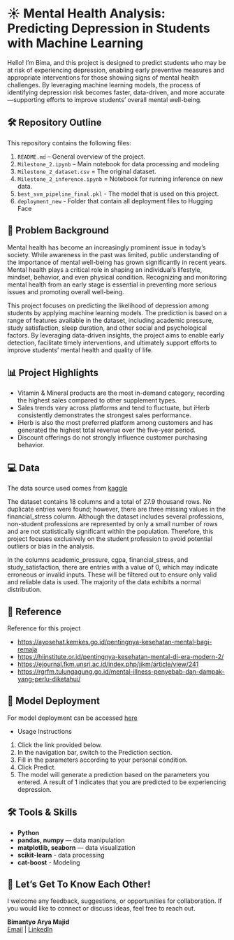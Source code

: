 # :sunny: Mental Health Analysis: Predicting Depression in Students with Machine Learning

Hello! I’m Bima, and this project is designed to predict students who may be at risk of experiencing depression, enabling early preventive measures and appropriate interventions for those showing signs of mental health challenges. By leveraging machine learning models, the process of identifying depression risk becomes faster, data-driven, and more accurate—supporting efforts to improve students’ overall mental well-being.

## 🛠️ Repository Outline

This repository contains the following files:

1. `README.md` – General overview of the project.  
2. `Milestone_2.ipynb` – Main notebook for data processing and modeling
3. `Milestone_2_dataset.csv` = The original dataset.
4. `Milestone_2_inference.ipynb` = Notebook for running inference on new data.
5. `best_svm_pipeline_final.pkl` - The model that is used on this project.
6. `deployment_new` - Folder that contain all deployment files to Hugging Face

## :eyes: Problem Background

Mental health has become an increasingly prominent issue in today’s society. While awareness in the past was limited, public understanding of the importance of mental well-being has grown significantly in recent years. Mental health plays a critical role in shaping an individual’s lifestyle, mindset, behavior, and even physical condition. Recognizing and monitoring mental health from an early stage is essential in preventing more serious issues and promoting overall well-being.

This project focuses on predicting the likelihood of depression among students by applying machine learning models. The prediction is based on a range of features available in the dataset, including academic pressure, study satisfaction, sleep duration, and other social and psychological factors. By leveraging data-driven insights, the project aims to enable early detection, facilitate timely interventions, and ultimately support efforts to improve students’ mental health and quality of life.

## 📊 Project Highlights

- Vitamin & Mineral products are the most in-demand category, recording the highest sales compared to other supplement types.
- Sales trends vary across platforms and tend to fluctuate, but iHerb consistently demonstrates the strongest sales performance.
- iHerb is also the most preferred platform among customers and has generated the highest total revenue over the five-year period.
- Discount offerings do not strongly influence customer purchasing behavior.

## :computer: Data
The data source used comes from [kaggle](https://www.kaggle.com/datasets/adilshamim8/student-depression-dataset)

The dataset contains 18 columns and a total of 27.9 thousand rows. No duplicate entries were found; however, there are three missing values in the financial_stress column. Although the dataset includes several professions, non-student professions are represented by only a small number of rows and are not statistically significant within the population. Therefore, this project focuses exclusively on the student profession to avoid potential outliers or bias in the analysis.

In the columns academic_pressure, cgpa, financial_stress, and study_satisfaction, there are entries with a value of 0, which may indicate erroneous or invalid inputs. These will be filtered out to ensure only valid and reliable data is used. The majority of the data exhibits a normal distribution.

## :rocket: Reference
Reference for this project 
- https://ayosehat.kemkes.go.id/pentingnya-kesehatan-mental-bagi-remaja
- https://hiinstitute.or.id/pentingnya-kesehatan-mental-di-era-modern-2/
- https://ejournal.fkm.unsri.ac.id/index.php/jikm/article/view/241
- https://rgrfm.tulungagung.go.id/mental-illness-penyebab-dan-dampak-yang-perlu-diketahui/

## :dart: Model Deployment
For model deployment can be accessed [here](https://huggingface.co/spaces/Bimaarya/student-depression-awareness)

- Usage Instructions

1. Click the link provided below.
2. In the navigation bar, switch to the Prediction section.
3. Fill in the parameters according to your personal condition.
4. Click Predict.
5. The model will generate a prediction based on the parameters you entered. A result of 1 indicates that you are predicted to be experiencing depression.

## 🛠 Tools & Skills

- **Python**
- **pandas, numpy** — data manipulation
- **matplotlib, seaborn** — data visualization
- **scikit-learn** - data processing
- **cat-boost** - Modeling


## :necktie:  Let’s Get To Know Each Other!

I welcome any feedback, suggestions, or opportunities for collaboration. If you would like to connect or discuss ideas, feel free to reach out.

**Bimantyo Arya Majid**  
[Email](bimantyoarya13@gmail.com) | [LinkedIn](https://www.linkedin.com/in/bimantyoarya/)

